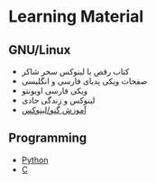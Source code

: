 # Learning Material
## GNU/Linux
- کتاب رقص با لینوکس سحر شاکر
- صفحات ویکی پدیای فارسی و انگلیسی
- ویکی فارسی اوبونتو
- لینوکس و زندگی جادی
- [آموزش گنو/لینوکس](https://wiki.ubuntu-ir.org/wiki/%D8%A2%D9%85%D9%88%D8%B2%D8%B4_%DA%AF%D9%86%D9%88/%D9%84%DB%8C%D9%86%D9%88%DA%A9%D8%B3)

## Programming

* [Python](https://forum.ubuntu-ir.org/index.php?topic=157714.msg1245072#msg1245072)
* [C](https://forum.ubuntu-ir.org/index.php?topic=150453.msg1169817#msg1169817)

